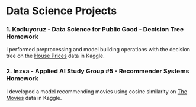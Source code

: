 # Data Science Projects
### 1. **Kodluyoruz - Data Science for Public Good - Decision Tree Homework**
    
I performed preprocessing and model building operations with the decision tree on the [House Prices](https://www.kaggle.com/c/house-prices-advanced-regression-techniques/data) data in Kaggle.

### 2. **Inzva - Applied AI Study Group #5 - Recommender Systems Homework**
    
I developed a model recommending movies using cosine similarity on [The Movies](https://www.kaggle.com/rounakbanik/the-movies-dataset/data) data in Kaggle.
